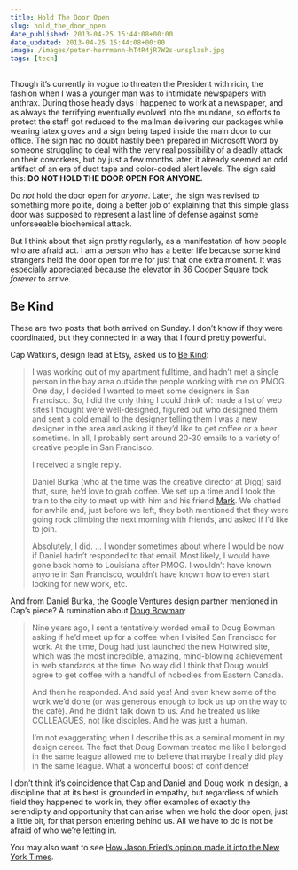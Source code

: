 ```yaml
---
title: Hold The Door Open
slug: hold_the_door_open
date_published: 2013-04-25 15:44:08+00:00
date_updated: 2013-04-25 15:44:08+00:00
image: /images/peter-herrmann-hT4R4jR7W2s-unsplash.jpg
tags: [tech]
---
```

Though it’s currently in vogue to threaten the President with ricin, the fashion when I was a younger man was to intimidate newspapers with anthrax. During those heady days I happened to work at a newspaper, and as always the terrifying eventually evolved into the mundane, so efforts to protect the staff got reduced to the mailman delivering our packages while wearing latex gloves and a sign being taped inside the main door to our office. The sign had no doubt hastily been prepared in Microsoft Word by someone struggling to deal with the very real possibility of a deadly attack on their coworkers, but by just a few months later, it already seemed an odd artifact of an era of duct tape and color-coded alert levels. The sign said this:
**DO NOT HOLD THE DOOR OPEN FOR ANYONE.**

Do *not* hold the door open for *anyone*. Later, the sign was revised to something more polite, doing a better job of explaining that this simple glass door was supposed to represent a last line of defense against some unforseeable biochemical attack.

But I think about that sign pretty regularly, as a manifestation of how people who are afraid act. I am a person who has a better life because some kind strangers held the door open for me for just that one extra moment. It was especially appreciated because the elevator in 36 Cooper Square took *forever* to arrive.

## Be Kind

These are two posts that both arrived on Sunday. I don’t know if they were coordinated, but they connected in a way that I found pretty powerful.

Cap Watkins, design lead at Etsy, asked us to [Be Kind](https://capwatkins.com/blog/be-kind):

> I was working out of my apartment fulltime, and hadn’t met a single person in the bay area outside the people working with me on PMOG. One day, I decided I wanted to meet some designers in San Francisco. So, I did the only thing I could think of: made a list of web sites I thought were well-designed, figured out who designed them and sent a cold email to the designer telling them I was a new designer in the area and asking if they’d like to get coffee or a beer sometime. In all, I probably sent around 20-30 emails to a variety of creative people in San Francisco.
> 
> I received a single reply.
> 
> Daniel Burka (who at the time was the creative director at Digg) said that, sure, he’d love to grab coffee. We set up a time and I took the train to the city to meet up with him and his friend [Mark](https://twitter.com/trammell). We chatted for awhile and, just before we left, they both mentioned that they were going rock climbing the next morning with friends, and asked if I’d like to join.
> 
> Absolutely, I did. … I wonder sometimes about where I would be now if Daniel hadn’t responded to that email. Most likely, I would have gone back home to Louisiana after PMOG. I wouldn’t have known anyone in San Francisco, wouldn’t have known how to even start looking for new work, etc.

And from Daniel Burka, the Google Ventures design partner mentioned in Cap’s piece? A rumination about [Doug Bowman](https://the-pastry-box-project.net/daniel-burka/2013-april-21):

> Nine years ago, I sent a tentatively worded email to Doug Bowman asking if he’d meet up for a coffee when I visited San Francisco for work. At the time, Doug had just launched the new Hotwired site, which was the most incredible, amazing, mind-blowing achievement in web standards at the time. No way did I think that Doug would agree to get coffee with a handful of nobodies from Eastern Canada.
> 
> And then he responded. And said yes! And even knew some of the work we’d done (or was generous enough to look us up on the way to the café). And he didn’t talk down to us. And he treated us like COLLEAGUES, not like disciples. And he was just a human.
> 
> I’m not exaggerating when I describe this as a seminal moment in my design career. The fact that Doug Bowman treated me like I belonged in the same league allowed me to believe that maybe I really did play in the same league. What a wonderful boost of confidence!

I don’t think it’s coincidence that Cap and Daniel and Doug work in design, a discipline that at its best is grounded in empathy, but regardless of which field they happened to work in, they offer examples of exactly the serendipity and opportunity that can arise when we hold the door open, just a little bit, for that person entering behind us. All we have to do is not be afraid of who we’re letting in.

You may also want to see [How Jason Fried’s opinion made it into the New York Times](http://37signals.com/svn/posts/3234-connecting-the-dots-how-my-opinion-made-it-into-the-new-york-times-today).
